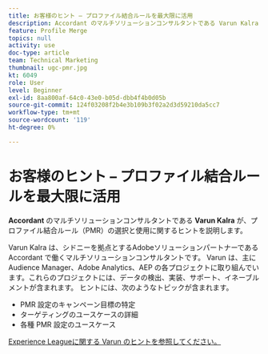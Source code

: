 ```yaml
---
title: お客様のヒント – プロファイル結合ルールを最大限に活用
description: Accordant のマルチソリューションコンサルタントである Varun Kalra が、プロファイル結合ルール（PMR）の選択と使用に関するヒントを説明します。
feature: Profile Merge
topics: null
activity: use
doc-type: article
team: Technical Marketing
thumbnail: ugc-pmr.jpg
kt: 6049
role: User
level: Beginner
exl-id: 8aa800af-64c0-43e0-b05d-dbb4f4b0d05b
source-git-commit: 124f03208f2b4e3b109b3f02a2d3d59210da5cc7
workflow-type: tm+mt
source-wordcount: '119'
ht-degree: 0%

---
```


# お客様のヒント – プロファイル結合ルールを最大限に活用

**Accordant** のマルチソリューションコンサルタントである **Varun Kalra** が、プロファイル結合ルール（PMR）の選択と使用に関するヒントを説明します。

Varun Kalra は、シドニーを拠点とするAdobeソリューションパートナーである Accordant で働くマルチソリューションコンサルタントです。 Varun は、主にAudience Manager、Adobe Analytics、AEP の各プロジェクトに取り組んでいます。これらのプロジェクトには、データの検出、実装、サポート、イネーブルメントが含まれます。 ヒントには、次のようなトピックが含まれます。

* PMR 設定のキャンペーン目標の特定
* ターゲティングのユースケースの詳細
* 各種 PMR 設定のユースケース

[Experience Leagueに関する Varun のヒントを参照してください。](https://experienceleaguecommunities.adobe.com/t5/adobe-audience-manager-blogs/getting-the-most-out-of-profile-merge-rules-tips-tricks-and/ba-p/372248)
